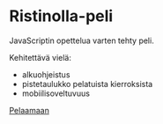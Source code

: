 # Ristinolla-peli

JavaScriptin opettelua varten tehty peli.

Kehitettävä vielä:
- alkuohjeistus 
- pistetaulukko pelatuista kierroksista
- mobiilisoveltuvuus

[Pelaamaan](https://ristinolla.dy.fi)
